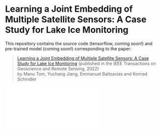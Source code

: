# Learning a Joint Embedding of Multiple Satellite Sensors: A Case Study for Lake Ice Monitoring

This repository contains the source code (tensorflow, coming soon!) and pre-trained model (coming soon!) corresponding to the paper:<br>

>[Learning a Joint Embedding of Multiple Satellite Sensors: A Case Study for Lake Ice Monitoring](https://ieeexplore.ieee.org/abstract/document/9906117) (published in the IEEE Transactions on Geoscience and Remote Sensing, 2022)<br>
> by Manu Tom, Yuchang Jiang, Emmanuel Baltsavias and Konrad Schindler

![segmentation_sar](figures/2-step_model_with_uNet.pdf)

